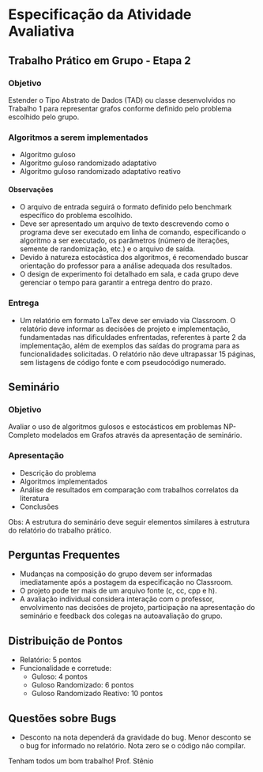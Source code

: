 # Especificação da Atividade Avaliativa

## Trabalho Prático em Grupo - Etapa 2

### Objetivo
Estender o Tipo Abstrato de Dados (TAD) ou classe desenvolvidos no Trabalho 1 para representar grafos conforme definido pelo problema escolhido pelo grupo.

### Algoritmos a serem implementados
- Algoritmo guloso
- Algoritmo guloso randomizado adaptativo
- Algoritmo guloso randomizado adaptativo reativo

#### Observações
- O arquivo de entrada seguirá o formato definido pelo benchmark específico do problema escolhido.
- Deve ser apresentado um arquivo de texto descrevendo como o programa deve ser executado em linha de comando, especificando o algoritmo a ser executado, os parâmetros (número de iterações, semente de randomização, etc.) e o arquivo de saída.
- Devido à natureza estocástica dos algoritmos, é recomendado buscar orientação do professor para a análise adequada dos resultados.
- O design de experimento foi detalhado em sala, e cada grupo deve gerenciar o tempo para garantir a entrega dentro do prazo.

### Entrega
- Um relatório em formato LaTex deve ser enviado via Classroom. O relatório deve informar as decisões de projeto e implementação, fundamentadas nas dificuldades enfrentadas, referentes à parte 2 da implementação, além de exemplos das saídas do programa para as funcionalidades solicitadas. O relatório não deve ultrapassar 15 páginas, sem listagens de código fonte e com pseudocódigo numerado.

## Seminário
### Objetivo
Avaliar o uso de algoritmos gulosos e estocásticos em problemas NP-Completo modelados em Grafos através da apresentação de seminário.

### Apresentação
- Descrição do problema
- Algoritmos implementados
- Análise de resultados em comparação com trabalhos correlatos da literatura
- Conclusões

Obs: A estrutura do seminário deve seguir elementos similares à estrutura do relatório do trabalho prático.

## Perguntas Frequentes
- Mudanças na composição do grupo devem ser informadas imediatamente após a postagem da especificação no Classroom.
- O projeto pode ter mais de um arquivo fonte (c, cc, cpp e h).
- A avaliação individual considera interação com o professor, envolvimento nas decisões de projeto, participação na apresentação do seminário e feedback dos colegas na autoavaliação do grupo.

## Distribuição de Pontos
- Relatório: 5 pontos
- Funcionalidade e corretude:
  - Guloso: 4 pontos
  - Guloso Randomizado: 6 pontos
  - Guloso Randomizado Reativo: 10 pontos

## Questões sobre Bugs
- Desconto na nota dependerá da gravidade do bug. Menor desconto se o bug for informado no relatório. Nota zero se o código não compilar.

Tenham todos um bom trabalho!
Prof. Stênio
